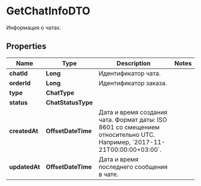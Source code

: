 

# GetChatInfoDTO

Информация о чатах.

## Properties

| Name | Type | Description | Notes |
|------------ | ------------- | ------------- | -------------|
|**chatId** | **Long** | Идентификатор чата. |  |
|**orderId** | **Long** | Идентификатор заказа. |  |
|**type** | **ChatType** |  |  |
|**status** | **ChatStatusType** |  |  |
|**createdAt** | **OffsetDateTime** | Дата и время создания чата.  Формат даты: ISO 8601 со смещением относительно UTC. Например, &#x60;2017-11-21T00:00:00+03:00&#x60;.  |  |
|**updatedAt** | **OffsetDateTime** | Дата и время последнего сообщения в чате. |  |



